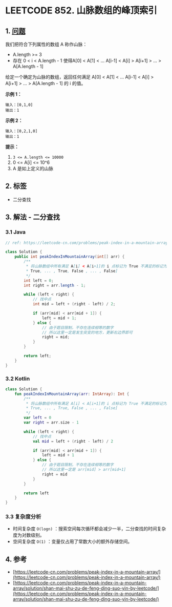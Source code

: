 # LEETCODE 852. 山脉数组的峰顶索引

## 1. [问题](https://leetcode-cn.com/problems/peak-index-in-a-mountain-array/)

我们把符合下列属性的数组 A 称作山脉：

* A.length >= 3 
* 存在 0 < i < A.length - 1 使得A\[0] < A\[1] < ... A\[i-1] < A\[i] > A\[i+1] > ... > A\[A.length - 1] 

给定一个确定为山脉的数组，返回任何满足 A\[0] < A\[1] < ... A\[i-1] < A\[i] > A\[i+1] > ... > A\[A.length - 1] 的 i 的值。

**示例 1：**

```
输入：[0,1,0]
输出：1
```

**示例 2：**

```
输入：[0,2,1,0]
输出：1
```

**提示：**

1. `3 <= A.length <= 10000`
2. 0 <= A\[i] <= 10^6
3. A 是如上定义的山脉

## 2. 标签

* 二分查找

## 3. 解法 - 二分查找

### 3.1 Java

```java
// ref: https://leetcode-cn.com/problems/peak-index-in-a-mountain-array/solution/shan-mai-shu-zu-de-feng-ding-suo-yin-by-leetcode/

class Solution {
    public int peakIndexInMountainArray(int[] arr) {
        /**
         * 将山脉数组中所有满足 A[i] < A[i+1]的 i 点标记为 True 不满足的标记为 False 那么一个山脉数组可以标记为 [True,
         * True, ... , True, False , ... , False]
         */
        int left = 0;
        int right = arr.length - 1;

        while (left < right) {
            // 找中点
            int mid = left + (right - left) / 2;

            if (arr[mid] < arr[mid + 1]) {
                left = mid + 1;
            } else {
                // 由于题目限制，不存在连续相等的数字
                // 所以这里一定是发生突变的地方，更新右边界即可
                right = mid;
            }
        }

        return left;
    }
}
```

### 3.2 Kotlin

```kotlin
class Solution {
    fun peakIndexInMountainArray(arr: IntArray): Int {
        /**
         * 将山脉数组中所有满足 A[i] < A[i+1]的 i 点标记为 True 不满足的标记为 False 那么一个山脉数组可以标记为 [True,
         * True, ... , True, False , ... , False]
         */
        var left = 0
        var right = arr.size - 1

        while (left < right) {
            // 找中点
            val mid = left + (right - left) / 2

            if (arr[mid] < arr[mid + 1]) {
                left = mid + 1
            } else {
                // 由于题目限制，不存在连续相等的数字
                // 所以这里一定是 arr[mid] > arr[mid+1]
                right = mid
            }
        }

        return left
    }
}
```

### 3.3 复杂度分析

* 时间复杂度 `O(logn)` ：搜索空间每次循环都会减少一半，二分查找的时间复杂度为对数级别。
* 空间复杂度 `O(1)` ：变量仅占用了常数大小的额外存储空间。

## 4. 参考

* [https://leetcode-cn.com/problems/peak-index-in-a-mountain-array/](https://leetcode-cn.com/problems/peak-index-in-a-mountain-array/)
* [https://leetcode-cn.com/problems/peak-index-in-a-mountain-array/solution/shan-mai-shu-zu-de-feng-ding-suo-yin-by-leetcode/](https://leetcode-cn.com/problems/peak-index-in-a-mountain-array/solution/shan-mai-shu-zu-de-feng-ding-suo-yin-by-leetcode/)
